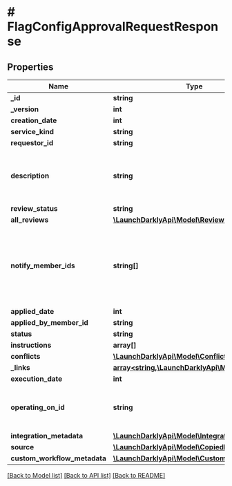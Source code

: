 # # FlagConfigApprovalRequestResponse

## Properties

Name | Type | Description | Notes
------------ | ------------- | ------------- | -------------
**_id** | **string** |  |
**_version** | **int** |  |
**creation_date** | **int** |  |
**service_kind** | **string** |  |
**requestor_id** | **string** |  | [optional]
**description** | **string** | A human-friendly name for the approval request | [optional]
**review_status** | **string** |  |
**all_reviews** | [**\LaunchDarklyApi\Model\ReviewResponse[]**](ReviewResponse.md) |  |
**notify_member_ids** | **string[]** | An array of member IDs. These members are notified to review the approval request. |
**applied_date** | **int** |  | [optional]
**applied_by_member_id** | **string** |  | [optional]
**status** | **string** |  |
**instructions** | **array[]** |  |
**conflicts** | [**\LaunchDarklyApi\Model\Conflict[]**](Conflict.md) |  |
**_links** | [**array<string,\LaunchDarklyApi\Model\Link>**](Link.md) |  |
**execution_date** | **int** |  | [optional]
**operating_on_id** | **string** | ID of scheduled change to edit or delete | [optional]
**integration_metadata** | [**\LaunchDarklyApi\Model\IntegrationMetadata**](IntegrationMetadata.md) |  | [optional]
**source** | [**\LaunchDarklyApi\Model\CopiedFromEnv**](CopiedFromEnv.md) |  | [optional]
**custom_workflow_metadata** | [**\LaunchDarklyApi\Model\CustomWorkflowMeta**](CustomWorkflowMeta.md) |  | [optional]

[[Back to Model list]](../../README.md#models) [[Back to API list]](../../README.md#endpoints) [[Back to README]](../../README.md)
